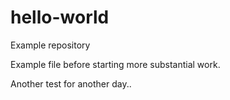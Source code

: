 # hello-world
Example repository

Example file before starting more substantial work.

Another test for another day..
